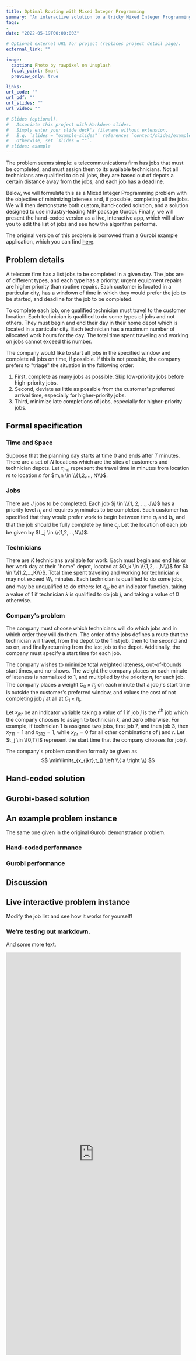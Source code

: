 ```yaml
---
title: Optimal Routing with Mixed Integer Programming
summary: 'An interactive solution to a tricky Mixed Integer Programming problem, with a comparison to a Gurobi-based solution.'
tags:
- 
date: "2022-05-19T00:00:00Z"

# Optional external URL for project (replaces project detail page).
external_link: ""

image:
  caption: Photo by rawpixel on Unsplash
  focal_point: Smart
  preview_only: true

links:
url_code: ""
url_pdf: ""
url_slides: ""
url_video: ""

# Slides (optional).
#   Associate this project with Markdown slides.
#   Simply enter your slide deck's filename without extension.
#   E.g. `slides = "example-slides"` references `content/slides/example-slides.md`.
#   Otherwise, set `slides = ""`.
# slides: example
---
```


The problem seems simple: a telecommunications firm has jobs that must be completed, and must assign them to its available technicians. Not all technicians are qualified to do all jobs, they are based out of depots a certain distance away from the jobs, and each job has a deadline.

Below, we will formulate this as a Mixed Integer Programming problem with the objective of minimizing lateness and, if possible, completing all the jobs. We will then demonstrate both custom, hand-coded solution, and a solution designed to use industry-leading MIP package Gurobi. Finally, we will present the hand-coded version as a live, interactive app, which will allow you to edit the list of jobs and see how the algorithm performs.

The original version of this problem is borrowed from a Gurobi example application, which you can find [here](https://gurobi.github.io/modeling-examples/technician_routing_scheduling/technician_routing_scheduling.html "Technician Routing and Scheduling Problem").

## Problem details

A telecom firm has a list jobs to be completed in a given day. The jobs are of different types, and each type has a priority: urgent equipment repairs are higher priority than routine repairs. Each customer is located in a particular city, has a windown of time in which they would prefer the job to be started, and deadline for the job to be completed.

To complete each job, one qualified technician must travel to the customer location. Each technician is qualified to do some types of jobs and not others. They must begin and end their day in their home depot which is located in a particular city. Each technician has a maximum number of allocated work hours for the day. The total time spent traveling and working on jobs cannot exceed this number.

The company would like to start all jobs in the specified window and complete all jobs on time, if possible. If this is not possible, the company prefers to "triage" the situation in the following order:
 1. First, complete as many jobs as possible. Skip low-priority jobs before high-priority jobs.
 2. Second, deviate as little as possible from the customer's preferred arrival time, especially for higher-priority jobs.
 3. Third, minimize late completions of jobs, especially for higher-priority jobs.

## Formal specification

### Time and Space

Suppose that the planning day starts at time 0 and ends after $T$ minutes. There are a set of $N$ locations which are the sites of customers and technician depots. Let $\tau_{mn}$ represent the travel time in minutes from location $m$ to location $n$ for $m,n \in \\{1,2,..., N\\}$.

### Jobs

There are $J$ jobs to be completed. Each job $j \in \\{1, 2, ..., J\\}$ has a priority level $\pi_j$ and requires $p_j$ minutes to be completed. Each customer has specified that they would prefer work to begin between time $a_j$ and $b_j$, and that the job should be fully complete by time $c_j$. Let the location of each job be given by $L_j \in \\{1,2,...,N\\}$.

### Technicians

There are $K$ technicians available for work. Each must begin and end his or her work day at their "home" depot, located at $O_k \in \\{1,2,...,N\\}$ for $k \in \\{1,2,...,K\\}$. Total time spent traveling and working for technician $k$ may not exceed $W_k$ minutes. Each technician is qualified to do some jobs, and may be unqualified to do others: let $q_{jk}$ be an indicator function, taking a value of 1 if technician $k$ is qualified to do job $j$, and taking a value of 0 otherwise.

### Company's problem

The company must choose which technicians will do which jobs and in which order they will do them. The order of the jobs defines a route that the technician will travel, from the depot to the first job, then to the second and so on, and finally returning from the last job to the depot. Additinally, the company must specify a start time for each job.

The company wishes to minimize total weighted lateness, out-of-bounds start times, and no-shows. The weight the company places on each minute of lateness is normalized to 1, and multiplied by the priority $\pi_j$ for each job. The company places a weight $C_0 \times \pi_j$ on each minute that a job $j$'s start time is outside the customer's preferred window, and values the cost of not completing job $j$ at all at $C_1 \times \pi_j$.

Let $x_{jkr}$ be an indicator variable taking a value of 1 if job $j$ is the $r^{\text{th}}$ job which the company chooses to assign to technician $k$, and zero otherwise. For example, if technician 1 is assigned two jobs, first job $7$, and then job $3$, then $x_{711} = 1$ and $x_{312} = 1$, while $x_{j1r} = 0$ for all other combinations of $j$ and $r$. Let $t_j \in \[0,T\]$ represent the start time that the company chooses for job $j$.

The company's problem can then formally be given as $$ \min\limits_{x_{jkr},t_j} \left \\{   a \right \\} $$


## Hand-coded solution

## Gurobi-based solution

## An example problem instance

The same one given in the original Gurobi demonstration problem.
### Hand-coded performance

### Gurobi performance

## Discussion

## Live interactive problem instance

Modify the job list and see how it works for yourself!

### We're testing out markdown.

And some more text.

<iframe height="1100" width="95%" frameborder="no" src="https://share.streamlit.io/mdelventhal/telecommute_viz/main/telecommute_viz.py"> </iframe>
